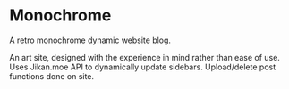 # Monochrome
A retro monochrome dynamic website blog.

An art site, designed with the experience in mind rather than ease of use.
Uses Jikan.moe API to dynamically update sidebars.
Upload/delete post functions done on site.
